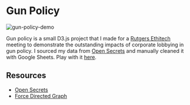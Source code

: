 # Gun Policy

![gun-policy-demo](https://user-images.githubusercontent.com/14913501/201174611-bcaef631-6c3d-4ae0-8824-871bf6cede00.gif)

Gun policy is a small D3.js project that I made for a [Rutgers Ethitech](https://www.instagram.com/rutgersethitech/?hl=en) meeting to demonstrate the outstanding impacts of corporate lobbying in gun policy. I sourced my data from [Open Secrets](https://www.opensecrets.org/industries/lobbying.php?ind=Q13) and manually cleaned it with Google Sheets. Play with it [here](https://9ryq87.csb.app/).

## Resources
 - [Open Secrets](https://www.opensecrets.org/industries/lobbying.php?ind=Q13)
 - [Force Directed Graph](https://observablehq.com/@d3/force-directed-graph)
